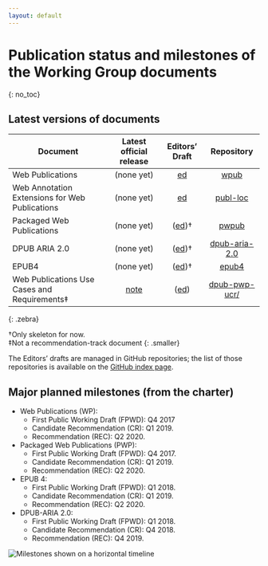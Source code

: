 ```yaml
---
layout: default
---
```


# Publication status and milestones of the Working Group documents
{: no_toc}

## Latest versions of documents

| Document | Latest official release | Editors’ Draft | Repository |
|----------|:-----------------------:|:--------------:|:----------:|
| Web Publications                             | (none yet) | [ed](https://w3c.github.io/wpub/)              | [wpub](https://github.com/w3c/wpub/)                  |
| Web Annotation Extensions for Web Publications  | (none yet) | [ed](https://w3c.github.io/wpub-ann/)          | [publ-loc](https://github.com/w3c/wpub-ann/)          |
| Packaged Web Publications                    | (none yet) | ([ed](https://w3c.github.io/pwpub/))†          | [pwpub](https://github.com/w3c/pwpub/)                |
| DPUB ARIA 2.0                                | (none yet) | ([ed](https://w3c.github.io/dpub-aria-2.0/))†  | [dpub-aria-2.0](https://github.com/w3c/dpub-aria-2.0) |
| EPUB4                                        | (none yet) | ([ed](https://w3c.github.io/epub4/))†          | [epub4](https://github.com/w3c/epub4/)                |
| Web Publications Use Cases and Requirements‡ | [note](https://www.w3.org/TR/pwp-ucr/) | ([ed](https://w3c.github.io/dpub-pwp-ucr/))| [dpub-pwp-ucr/](https://github.com/w3c/dpub-pwp-ucr//)                |
{: .zebra}

†Only skeleton for now.   
‡Not a recommendation-track document
{: .smaller}

<!-- <div data-apiary="specifications"></div> -->

The Editors’ drafts are managed in GitHub repositories; the list of those repositories is available on the [GitHub index page](https://github.com/search?q=topic%3Apubl-wg+org%3Aw3c&type=Repositories).

## Major planned milestones (from the charter)

* Web Publications (WP):
    * First Public Working Draft (FPWD): Q4 2017
    * Candidate Recommendation (CR): Q1 2019.
    * Recommendation (REC): Q2 2020.
* Packaged Web Publications (PWP):
    * First Public Working Draft (FPWD): Q4 2017.
    * Candidate Recommendation (CR): Q1 2019.
    * Recommendation (REC): Q2 2020.
* EPUB 4:
    * First Public Working Draft (FPWD): Q1 2018.
    * Candidate Recommendation (CR): Q1 2019.
    * Recommendation (REC): Q2 2020.
* DPUB-ARIA 2.0:
    * First Public Working Draft (FPWD): Q1 2018.
    * Candidate Recommendation (CR): Q4 2018.
    * Recommendation (REC): Q4 2019.

![Milestones shown on a horizontal timeline](https://www.w3.org/2017/04/publ-wg-charter/figures/timeline.svg)
